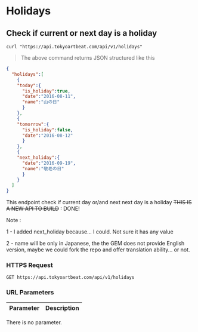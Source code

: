 # Holidays

## Check if current or next day is a holiday

```shell
curl "https://api.tokyoartbeat.com/api/v1/holidays"
```

> The above command returns JSON structured like this 

```json
{
  "holidays":[
    {
    "today":{
      "is_holiday":true,
      "date":"2016-08-11",
      "name":"山の日"
      }
    },
    {
    "tomorrow":{
      "is_holiday":false,
      "date":"2016-08-12"
      }
    },
    {
    "next_holiday":{
      "date":"2016-09-19",
      "name":"敬老の日"
      }
    }
  ]
}
```

This endpoint check if current day or/and next next day is a holiday <del>THIS IS A NEW API TO BUILD</del> : DONE!

Note :

1 - I added next_holiday because... I could. Not sure it has any value

2 - name will be only in Japanese, the the GEM does not provide English version, maybe we could fork the repo and offer translation ability... or not.

### HTTPS Request

`GET https://api.tokyoartbeat.com/api/v1/holidays`

### URL Parameters

Parameter | Description
--------- | -----------
There is no parameter.
